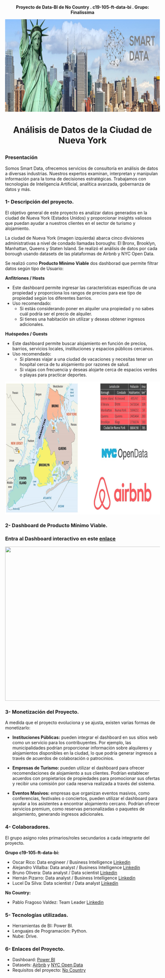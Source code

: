 **<p align="center">Proyecto de Data-BI de No Country . c19-105-ft-data-bi . Grupo: Finalíssima</p>**

<img src="Photo\nueva_york.jpg" width="1010" height="300">

#  **<p align="center">Análisis de Datos de la Ciudad de Nueva York</p>**

### Presentación
Somos Smart Data, ofrecemos servicios de consultoría en análisis de datos a diversas industrias. Nuestros expertos examinan, interpretan y manipulan información para la toma de decisiones estratégicas. Trabajamos con tecnologías de Inteligencia Artificial, analítica avanzada, gobernanza de datos y más.

### **1- Descripción del proyecto.**

El objetivo general de este proyecto es analizar datos generados en la ciudad de Nueva York (Estados Unidos) y  proporcionar insights valiosos que puedan ayudar a nuestros clientes en el sector de turismo y alojamiento.

La ciudad de Nueva York (imagen izquierda) abarca cinco divisiones administrativas a nivel de condado llamadas boroughs: El Bronx, Brooklyn, Manhattan, Queens y Staten Island. Se realizó el análisis de datos por cada borough usando datasets de las plataformas de Airbnb y NYC Open Data.

Se realizó como **Producto Minimo Viable** dos dashborad que permite filtrar datos según tipo de Usuario:

**Anfitriones / Hosts**
- Este dashboard permite ingresar las características específicas de una propiedad y proporciona los rangos de precios para ese tipo de propiedad según los diferentes barrios.
- Uso recomendado:
    - Si estás considerando poner en alquiler una propiedad y no sabes cuál podría ser el precio de alquiler.
    - Si tienes una habitación sin utilizar y deseas obtener ingresos adicionales.

**Huéspedes / Guests**
- Este dashboard permite buscar alojamiento en función de precios, barrios, servicios locales, instituciones y espacios públicos cercanos.
- Uso recomendado:
    - Si planeas viajar a una ciudad de vacaciones y necesitas tener un hospital cerca de tu alojamiento por razones de salud.
    - Si viajas con frecuencia y deseas alojarte cerca de espacios verdes o playas para practicar deportes.

<img src="Photo\mapsNY.jpg" width="1010" height="430">

### **2- Dashboard de Producto Mínimo Viable.**
### Entra al Dashboard interactivo en este [enlace](https://app.powerbi.com/view?r=eyJrIjoiNGFiOGMyNTUtZmQ5Ni00MjU5LWE0YmQtZDJmYmEyM2JhOTdlIiwidCI6ImE1MTQ1M2U2LTc1YjItNDE2Ni05MDFlLTI5ZTA4NWQxOWZmYSIsImMiOjR9&pageName=8353ad279c202ca73b3e)
<img src="Photo\smart_data_ultimo.gif" width="1010" height="500">

### **3- Monetización del Proyecto.**
A medida que el proyecto evoluciona y se ajusta, existen varias formas de monetizarlo:

- **Instituciones Públicas:** pueden integrar el dashboard en sus sitios web como un servicio para los contribuyentes.
Por ejemplo, las municipalidades podrían proporcionar información sobre alquileres y alojamientos disponibles en la ciudad, lo que podría generar ingresos a través de acuerdos de colaboración o patrocinios.

- **Empresas de Turismo:** pueden utilizar el dashboard para ofrecer recomendaciones de alojamiento a sus clientes. Podrían establecer acuerdos con propietarios de propiedades para promocionar sus ofertas y recibir una comisión por cada reserva realizada a través del sistema.

- **Eventos Masivos:** empresas que organizan eventos masivos, como conferencias, festivales o conciertos, pueden utilizar el dashboard para ayudar a los asistentes a encontrar alojamiento cercano. Podrían ofrecer servicios premium, como reservas personalizadas o paquetes de alojamiento, generando ingresos adicionales.


### **4- Colaboradores.**
El grupo asigno roles primarios/roles secundarios a cada integrante del proyecto.

**Grupo c19-105-ft-data-bi:**
  - Oscar Rico:  Data engineer / Business Intelligence [Linkedin](https://www.linkedin.com/in/orr21/)
  - Alejandro Villalba: Data analyst / Business Intelligence [Linkedin](https://www.linkedin.com/in/alevillalba/) 
  - Bruno Olivera: Data analyst / Data scientist [Linkedin](https://www.linkedin.com/in/bruno-olivera-6837a5196/)
  - Hernán Pizarro: Data analyst / Business Intelligence [Linkedin](https://www.linkedin.com/in/hern%C3%A1n-pizarro-683679268/)
  - Lucel Da Silva: Data scientist / Data analyst [Linkedin](https://www.linkedin.com/in/luceldasilva/) 

**No Country:**
 - Pablo Fragoso Valdez: Team Leader [Linkedin](https://linkedin.com/in/fragoso-valdez-pablo)


### **5- Tecnologías utilizadas.**
- Herramientas de BI: Power BI.
- Lenguajes de Programación: Python.
- Nube: Drive.


### **6- Enlaces del Proyecto.**
- Dashboard: [Power BI](https://app.powerbi.com/view?r=eyJrIjoiNGFiOGMyNTUtZmQ5Ni00MjU5LWE0YmQtZDJmYmEyM2JhOTdlIiwidCI6ImE1MTQ1M2U2LTc1YjItNDE2Ni05MDFlLTI5ZTA4NWQxOWZmYSIsImMiOjR9&pageName=8353ad279c202ca73b3e)
- Datasets: [Airbnb](https://insideairbnb.com/) y [NYC Open Data](https://data.cityofnewyork.us/browse?q=&sortBy=newest&utf8=%E2%9C%93)
- Requisitos del proyecto: [No Country](https://drive.google.com/drive/folders/1kH9YZNrl84T8EldJYO_1q81jJXVeh6aq)
